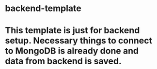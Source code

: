 # backend-template

# This template is just for backend setup. Necessary things to connect to MongoDB is already done and data from backend is saved.
